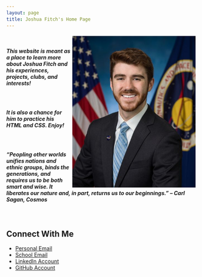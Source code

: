 ```yaml
---
layout: page
title: Joshua Fitch's Home Page
---
```

<img src="pictures/NASA_Pic.jpg" alt="PersonalPicture"
	title="Professional Portrait" style="padding:5px;float:right;width:325px;height:400px;" />
&nbsp;
##### This website is meant as a place to learn more about Joshua Fitch and his experiences, projects, clubs, and interests!  
&nbsp;
##### It is also a chance for him to practice his HTML and CSS. Enjoy!  
&nbsp;
##### “Peopling other worlds unifies nations and ethnic groups, binds the generations, and requires us to be both smart and wise. It liberates our nature and, in part, returns us to our beginnings.” – Carl Sagan, Cosmos  
&nbsp;
## Connect With Me  

* [Personal Email](mailto:jfitch007@outlook.com)
* [School Email](mailto:fitchj@purdue.edu)
* [LinkedIn Account](https://www.linkedin.com/in/joshdfitch/)
* [GitHub Account](https://github.com/Josh-Fitch)
